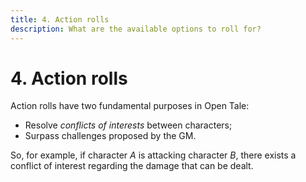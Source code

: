 ```yaml
---
title: 4. Action rolls
description: What are the available options to roll for?
---
```


# 4. Action rolls

Action rolls have two fundamental purposes in Open Tale:

* Resolve *conflicts of interests* between characters;
* Surpass challenges proposed by the GM.

So, for example, if character *A* is attacking character *B*, there exists a
conflict of interest regarding the damage that can be dealt.
